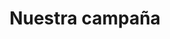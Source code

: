 ---
title: 'Nuestra campaña'
redirect: 'Estás siendo redireccionado a nuestra página de campaña'
---